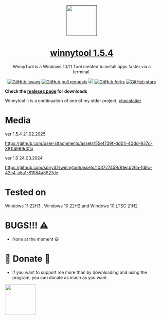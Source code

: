 <p align="center">
 <a href=""><img color="white" width="100px" src="https://imgs.search.brave.com/T_C1euQnUxt5VVIc6xg-hx54Dq1F-jZ2U1eTcpcNtYE/rs:fit:860:0:0/g:ce/aHR0cHM6Ly93d3cu/cG5nYWxsLmNvbS93/cC1jb250ZW50L3Vw/bG9hZHMvMi9XaW5k/b3dzLUxvZ28ucG5n" /></a>
 <a href=""><h1 align="center">winnytool 1.5.4</h1></a>
 <p align="center">WinnyTool is a Windows 10/11 Tool created to install apps faster via a terminal.</p>
</p>


<p class="buttons" align="center">
 <a href="https://github.com/spiry32/winnytool/issues"><img alt="GitHub issues" src="https://img.shields.io/github/issues/spiry32/winnytool?style=flat-square&label=Issues" /></a>
 <a href="https://github.com/spiry32/winnytool/pulls"><img alt="GitHub pull requests" src="https://img.shields.io/github/issues-pr/himdek/Windows-Activator?style=flat-square&label=Pull%20requests" /></a>
 <a href="https://github.com/spiry32/winnytool/tree/main/winnycode"><img src="https://img.shields.io/badge/GitHub-View%20sourcecode-blue?style=flat-square&logo=github&color=blueviolet" /></a>
 <a href="https://github.com/spiry32/winnytool/forks"><img alt="GitHub forks" src="https://img.shields.io/github/forks/spiry32/winnytool?style=flat-square&label=Forks" /></a>
 <a href="https://github.com/spiry32/winnytool/stargazers"><img alt="GitHub stars" src="https://img.shields.io/github/stars/spiry32/winnytool?style=flat-square&label=Stars" /></a>
</p>


**Check the [realeses page](https://github.com/spiry32/winnytool/releases) for downloads**


Winnytool it is a continuation of one of my older project, [chocolatier](https://github.com/spiry32/chocolatier)
# Media
ver 1.5.4 21.02.2025

https://github.com/user-attachments/assets/55ef739f-dd04-40dd-937d-381f4969d0fa

ver 1.0 24.03.2024

https://github.com/spiry32/winnytool/assets/103727459/81ecb26a-fd9c-42c4-a5a1-81084a5927de


# Tested on

 Windows 11 22H3 , Windows 10 22H2 and Windows 10 LTSC 21H2
 
# BUGS!!! ⚠️
* None at the moment 😃

# 💸 Donate 💸

* If you want to support me more than by downloading and using the program, you can donate as much as you want.

 <a href="https://www.paypal.me/alexyt25"><img color="white" width="100px" src="https://imgur.com/QqDkpts.png" /></a>

